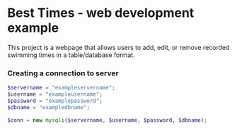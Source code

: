 # Best Times - web development example
This project is a webpage that allows users to add, edit, or remove recorded swimming times in a table/database format.

### Creating a connection to server
```php
$servername = "exampleservername";
$username = "exampleusername";
$password = "examplepassword";
$dbname = "exampledbname";

$conn = new mysqli($servername, $username, $password, $dbname);

